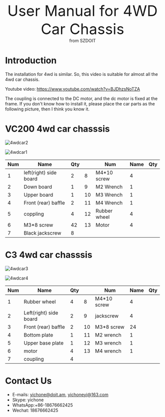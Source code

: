 <center> <font size=10> User Manual for 4WD Car Chassis </font></center>

<center> from SZDOIT </center>

# Introduction

The installation for 4wd is similar. So, this video is suitable for almost all the 4wd car chassis. 

Youtube video: https://www.youtube.com/watch?v=BJDhzsNoTZA

The coupling is connected to the DC motor, and the dc motor is fixed at the frame. If you don't know how to install it, please place the car parts as the following picture, then I think you know it.

# VC200 4wd car chasssis

![4wdcar2](https://github.com/SmartArduino/document/raw/master/docs/Robot/FrameChassis/4wdcarchassis/4wdcar2.jpg)

![4wdcar1](https://github.com/SmartArduino/document/raw/master/docs/Robot/FrameChassis/4wdcarchassis/4wdcar1.jpg)



| Num  | Name                   | Qty  |      | Num          | Name | Qty  |
| ---- | ---------------------- | ---- | ---- | ------------ | ---- | ---- |
| 1    | left(right) side board | 2    | 8    | M4*10 screw  | 4    |      |
| 2    | Down board             | 1    | 9    | M2 Wrench    | 1    |      |
| 3    | Upper board            | 1    | 10   | M3 Wrench    | 1    |      |
| 4    | Front (rear) baffle    | 2    | 11   | M4 Wrench    | 1    |      |
| 5    | coppling               | 4    | 12   | Rubber wheel | 4    |      |
| 6    | M3*8 screw             | 42   | 13   | Motor        | 4    |      |
| 7    | Black jackscrew        | 8    |      |              |      |      |

# C3 4wd car chasssis

![4wdcar3](https://github.com/SmartArduino/document/raw/master/docs/Robot/FrameChassis/4wdcarchassis/4wdcar3.jpg)

![4wdcar4](https://github.com/SmartArduino/document/raw/master/docs/Robot/FrameChassis/4wdcarchassis/4wdcar4.jpg)

| Num  | Name                   | Qty  |      | Num         | Name | Qty  |
| ---- | ---------------------- | ---- | ---- | ----------- | ---- | ---- |
| 1    | Rubber wheel           | 4    | 8    | M4*10 screw | 4    |      |
| 2    | Left(right) side board | 2    | 9    | jackscrew   | 4    |      |
| 3    | Front (rear) baffle    | 2    | 10   | M3*8 screw  | 24   |      |
| 4    | Bottom plate           | 1    | 11   | M2 wrench   | 1    |      |
| 5    | Upper base plate       | 1    | 12   | M3 wrench   | 1    |      |
| 6    | motor                  | 4    | 13   | M4 wrench   | 1    |      |
| 7    | coupling               | 4    |      |             |      |      |

# Contact Us

- E-mails: [yichone@doit.am](mailto:yichone@doit.am), [yichoneyi@163.com](mailto:yichoneyi@163.com)
- Skype: yichone
- WhatsApp:+86-18676662425
- Wechat: 18676662425